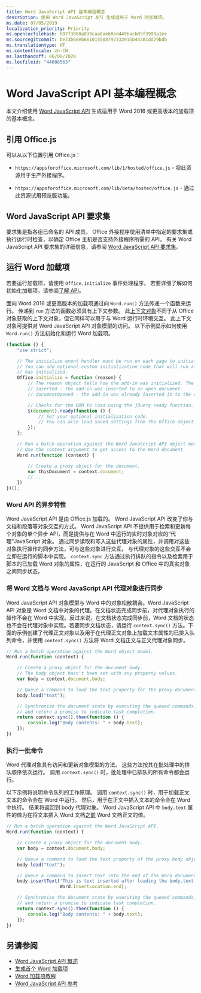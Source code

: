```yaml
---
title: Word JavaScript API 基本编程概念
description: 使用 Word JavaScript API 生成适用于 Word 的加载项。
ms.date: 07/05/2019
localization_priority: Priority
ms.openlocfilehash: 697f3068a039caa8ae60ed449bacb05f3999a1ee
ms.sourcegitcommit: be23b68eb661015508797333915b44381dd29bdb
ms.translationtype: HT
ms.contentlocale: zh-CN
ms.lasthandoff: 06/08/2020
ms.locfileid: "44608563"
---
```

# <a name="fundamental-programming-concepts-with-the-word-javascript-api"></a>Word JavaScript API 基本编程概念

本文介绍使用 [Word JavaScript API](../reference/overview/word-add-ins-reference-overview.md) 生成适用于 Word 2016 或更高版本的加载项的基本概念。

## <a name="referencing-officejs"></a>引用 Office.js

可以从以下位置引用 Office.js：

- `https://appsforoffice.microsoft.com/lib/1/hosted/office.js` - 将此资源用于生产外接程序。

- `https://appsforoffice.microsoft.com/lib/beta/hosted/office.js` - 通过此资源试用预览版功能。

## <a name="word-javascript-api-requirement-sets"></a>Word JavaScript API 要求集

要求集是指各组已命名的 API 成员。 Office 外接程序使用清单中指定的要求集或执行运行时检查，以确定 Office 主机是否支持外接程序所需的 API。 有关 Word JavaScript API 要求集的详细信息，请参阅 [Word JavaScript API 要求集](../reference/requirement-sets/word-api-requirement-sets.md)。

## <a name="running-word-add-ins"></a>运行 Word 加载项

若要运行加载项，请使用 `Office.initialize` 事件处理程序。 若要详细了解如何初始化加载项，请参阅[了解 API](../develop/understanding-the-javascript-api-for-office.md)。

面向 Word 2016 或更高版本的加载项通过向 `Word.run()` 方法传递一个函数来运行。 传递到 `run` 方法的函数必须具有上下文参数。 此[上下文对象](/javascript/api/word/word.requestcontext)不同于从 Office 对象获取的上下文对象，但它同样可以用于与 Word 运行时环境交互。 此上下文对象可提供对 Word JavaScript API 对象模型的访问。 以下示例显示如何使用 `Word.run()` 方法初始化和运行 Word 加载项。

```js
(function () {
    "use strict";

    // The initialize event handler must be run on each page to initialize Office JS.
    // You can add optional custom initialization code that will run after OfficeJS
    // has initialized.
    Office.initialize = function (reason) {
        // The reason object tells how the add-in was initialized. The values can be:
        // inserted - the add-in was inserted to an open document.
        // documentOpened - the add-in was already inserted in to the document and the document was opened.

        // Checks for the DOM to load using the jQuery ready function.
        $(document).ready(function () {
            // Set your optional initialization code.
            // You can also load saved settings from the Office object.
        });
    };

    // Run a batch operation against the Word JavaScript API object model.
    // Use the context argument to get access to the Word document.
    Word.run(function (context) {

        // Create a proxy object for the document.
        var thisDocument = context.document;
        // ...
    })
})();
```

### <a name="asynchronous-nature-of-word-apis"></a>Word API 的异步特性

Word JavaScript API 是由 Office.js 加载的。 Word JavaScript API 改变了你与文档和段落等对象交互的方式。 Word JavaScript API 不提供用于检索和更新每个对象的单个异步 API，而是提供与在 Word 中运行的实时对象对应的“代理”JavaScript 对象。 通过同步读取和写入这些代理对象的属性，并调用对这些对象执行操作的同步方法，可与这些对象进行交互。 与代理对象的这些交互不会立即在运行的脚本中实现。 `context.sync` 方法通过执行排队的指令以及检索用于脚本的已加载 Word 对象的属性，在运行的 JavaScript 和 Office 中的真实对象之间同步状态。

### <a name="synchronizing-word-documents-with-word-javascript-api-proxy-objects"></a>将 Word 文档与 Word JavaScript API 代理对象进行同步

Word JavaScript API 对象模型与 Word 中的对象松散耦合。Word JavaScript API 对象是 Word 文档中对象的代理。在文档状态完成同步前，对代理对象执行的操作不会在 Word 中实现。反过来说，在文档状态完成同步前，Word 文档的状态也不会在代理对象中实现。若要同步文档状态，请运行 `context.sync()` 方法。下面的示例创建了代理正文对象以及用于在代理正文对象上加载文本属性的已排入队列命令，并使用 `context.sync()` 方法将 Word 文档正文与正文代理对象同步。

```js
// Run a batch operation against the Word object model.
Word.run(function (context) {

    // Create a proxy object for the document body.
    // The body object hasn't been set with any property values.
    var body = context.document.body;

    // Queue a command to load the text property for the proxy document body object.
    body.load("text");

    // Synchronize the document state by executing the queued commands,
    // and return a promise to indicate task completion.
    return context.sync().then(function () {
        console.log("Body contents: " + body.text);
    });
})
```

### <a name="executing-a-batch-of-commands"></a>执行一批命令

Word 代理对象具有访问和更新对象模型的方法。 这些方法按其在批处理中的排队顺序依次运行。 调用 `context.sync()` 时，批处理中已排队的所有命令都会运行。

以下示例将说明命令队列的工作原理。 调用 `context.sync()` 时，用于加载正文文本的命令会在 Word 中运行。 然后，用于在正文中插入文本的命令会在 Word 中执行。 结果将返回到 body 代理对象。 Word JavaScript API 中 `body.text` 属性的值为在将文本插入 Word 文档<u>之前</u> Word 文档正文的值。

```js
// Run a batch operation against the Word JavaScript API.
Word.run(function (context) {

    // Create a proxy object for the document body.
    var body = context.document.body;

    // Queue a command to load the text property of the proxy body object.
    body.load("text");

    // Queue a command to insert text into the end of the Word document body.
    body.insertText('This is text inserted after loading the body.text property',
                    Word.InsertLocation.end);

    // Synchronize the document state by executing the queued commands,
    // and return a promise to indicate task completion.
    return context.sync().then(function () {
        console.log("Body contents: " + body.text);
    });
})
```

## <a name="see-also"></a>另请参阅

- [Word JavaScript API 概述](../reference/overview/word-add-ins-reference-overview.md)
- [生成首个 Word 加载项](../quickstarts/word-quickstart.md)
- [Word 加载项教程](../tutorials/word-tutorial.md)
- [Word JavaScript API 参考](/javascript/api/word)